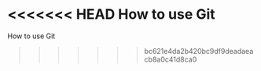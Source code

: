 <<<<<<< HEAD
How to use Git
=======
How to use Git
>>>>>>> bc621e4da2b420bc9df9deadaeacb8a0c41d8ca0
